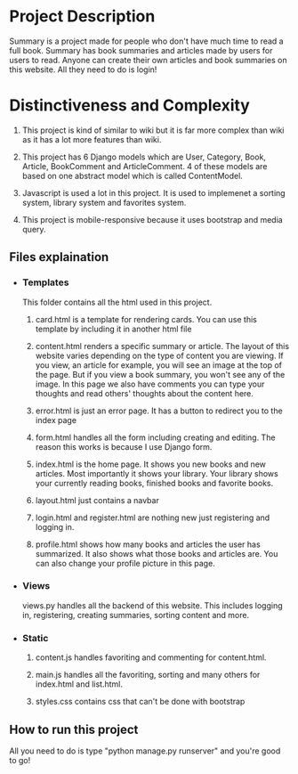 # Project Description

Summary is a project made for people who don't have much time to read a full book. Summary has book summaries and articles made by users for users to read. Anyone can create their own articles and book summaries on this website. All they need to do is login!

# Distinctiveness and Complexity

1. This project is kind of similar to wiki but it is far more complex than wiki as it has a lot more features than wiki.

2. This project has 6 Django models which are User, Category, Book, Article, BookComment and ArticleComment. 4 of these models are based on one abstract model which is called ContentModel.

3. Javascript is used a lot in this project. It is used to implemenet a sorting system, library system and favorites system.

4. This project is mobile-responsive because it uses bootstrap and media query.

## Files explaination

- ### Templates

    This folder contains all the html used in this project.

    1. card.html is a template for rendering cards. You can use this template by including it in another html file

    2. content.html renders a specific summary or article. The layout of this website varies depending on the type of content you are viewing.
    If you view, an article for example, you will see an image at the top of the page. But if you view a book summary, you won't see any of the image.
    In this page we also have comments you can type your thoughts and read others' thoughts about the content here.

    3. error.html is just an error page. It has a button to redirect you to the index page

    4. form.html handles all the form including creating and editing. The reason this works is because I use Django form.

    5. index.html is the home page. It shows you new books and new articles. Most importantly it shows your library. Your library shows your currently reading books, finished books and
    favorite books.

    6. layout.html just contains a navbar

    7. login.html and register.html are nothing new just registering and logging in.

    8. profile.html shows how many books and articles the user has summarized. It also shows what those books and articles are.
    You can also change your profile picture in this page.

- ### Views

    views.py handles all the backend of this website. This includes logging in, registering, creating summaries, sorting content and more.

- ### Static

    1. content.js handles favoriting and commenting for content.html.

    2. main.js handles all the favoriting, sorting and many others for index.html and list.html.

    3. styles.css contains css that can't be done with bootstrap

## How to run this project

All you need to do is type "python manage.py runserver" and you're good to go!